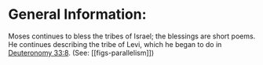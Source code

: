 # General Information:

Moses continues to bless the tribes of Israel; the blessings are short poems. He continues describing the tribe of Levi, which he began to do in [Deuteronomy 33:8](../33/08.md). (See: [[figs-parallelism]])